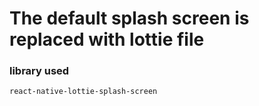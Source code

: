 # The default splash  screen is replaced with lottie file 


### library used 
 
 ```
react-native-lottie-splash-screen
 ```
